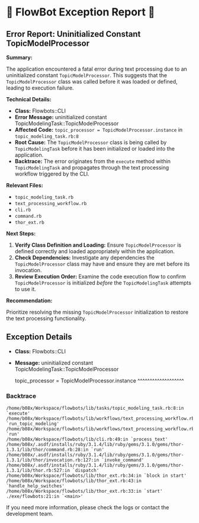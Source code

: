 # 🤖 FlowBot Exception Report 🤖


## Error Report: Uninitialized Constant TopicModelProcessor

**Summary:** 

The application encountered a fatal error during text processing due to an uninitialized constant `TopicModelProcessor`. This suggests that the `TopicModelProcessor` class was called before it was loaded or defined, leading to execution failure.

**Technical Details:**

* **Class:** Flowbots::CLI
* **Error Message:** uninitialized constant TopicModelingTask::TopicModelProcessor
* **Affected Code:** `topic_processor = TopicModelProcessor.instance` in `topic_modeling_task.rb:8`
* **Root Cause:** The `TopicModelProcessor` class is being called by `TopicModelingTask` before it has been initialized or loaded into the application. 
* **Backtrace:** The error originates from the `execute` method within `TopicModelingTask` and propagates through the text processing workflow triggered by the CLI.

**Relevant Files:**

* `topic_modeling_task.rb`
* `text_processing_workflow.rb`
* `cli.rb` 
* `command.rb`
* `thor_ext.rb`

**Next Steps:**

1. **Verify Class Definition and Loading:** Ensure `TopicModelProcessor` is defined correctly and loaded appropriately within the application.
2. **Check Dependencies:** Investigate any dependencies the `TopicModelProcessor` class may have and ensure they are met before its invocation. 
3. **Review Execution Order:** Examine the code execution flow to confirm `TopicModelProcessor` is initialized *before* the `TopicModelingTask` attempts to use it.

**Recommendation:**

Prioritize resolving the missing `TopicModelProcessor` initialization to restore the text processing functionality.



## Exception Details

- **Class:** Flowbots::CLI
- **Message:** uninitialized constant TopicModelingTask::TopicModelProcessor

    topic_processor = TopicModelProcessor.instance
                      ^^^^^^^^^^^^^^^^^^^

### Backtrace

```
/home/b08x/Workspace/flowbots/lib/tasks/topic_modeling_task.rb:8:in `execute'
/home/b08x/Workspace/flowbots/lib/workflows/text_processing_workflow.rb:65:in `run_topic_modeling'
/home/b08x/Workspace/flowbots/lib/workflows/text_processing_workflow.rb:25:in `run'
/home/b08x/Workspace/flowbots/lib/cli.rb:49:in `process_text'
/home/b08x/.asdf/installs/ruby/3.1.4/lib/ruby/gems/3.1.0/gems/thor-1.3.1/lib/thor/command.rb:28:in `run'
/home/b08x/.asdf/installs/ruby/3.1.4/lib/ruby/gems/3.1.0/gems/thor-1.3.1/lib/thor/invocation.rb:127:in `invoke_command'
/home/b08x/.asdf/installs/ruby/3.1.4/lib/ruby/gems/3.1.0/gems/thor-1.3.1/lib/thor.rb:527:in `dispatch'
/home/b08x/Workspace/flowbots/lib/thor_ext.rb:34:in `block in start'
/home/b08x/Workspace/flowbots/lib/thor_ext.rb:43:in `handle_help_switches'
/home/b08x/Workspace/flowbots/lib/thor_ext.rb:33:in `start'
./exe/flowbots:21:in `<main>'
```

If you need more information, please check the logs or contact the development team.
